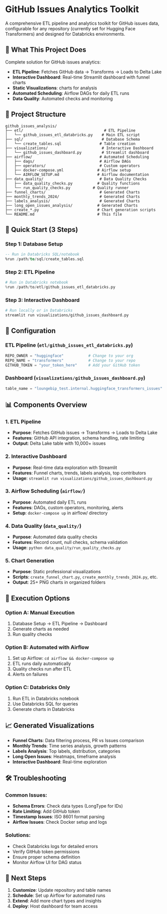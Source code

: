 # GitHub Issues Analytics Toolkit

A comprehensive ETL pipeline and analytics toolkit for GitHub issues data, configurable for any repository (currently set for Hugging Face Transformers) and designed for Databricks environments.

## 🎯 **What This Project Does**

Complete solution for GitHub issues analytics:
- **ETL Pipeline**: Fetches GitHub data → Transforms → Loads to Delta Lake
- **Interactive Dashboard**: Real-time Streamlit dashboard with funnel charts
- **Static Visualizations**: charts for analysis
- **Automated Scheduling**: Airflow DAGs for daily ETL runs
- **Data Quality**: Automated checks and monitoring

## 📁 **Project Structure**

```
github_issues_analysis/
├── etl/                                    # ETL Pipeline
│   └── github_issues_etl_databricks.py    # Main ETL script
├── sql/                                   # Database Schema
│   └── create_tables.sql                 # Table creation
├── visualizations/                        # Interactive Dashboard
│   └── github_issues_dashboard.py         # Streamlit dashboard
├── airflow/                              # Automated Scheduling
│   ├── dags/                             # Airflow DAGs
│   ├── operators/                        # Custom operators
│   ├── docker-compose.yml               # Airflow setup
│   └── AIRFLOW_SETUP.md                 # Airflow documentation
├── data_quality/                         # Data Quality Checks
│   ├── data_quality_checks.py           # Quality functions
│   └── run_quality_checks.py          # Quality runner
├── funnel_charts/                        # Generated Charts
├── monthly_trends_2024/                  # Generated Charts
├── labels_analysis/                      # Generated Charts
├── long_open_issues_analysis/           # Generated Charts
├── create_*.py                          # Chart generation scripts
└── README.md                            # This file
```

## 🚀 **Quick Start (3 Steps)**

### **Step 1: Database Setup**
```sql
-- Run in Databricks SQL/notebook
%run /path/to/sql/create_tables.sql
```

### **Step 2: ETL Pipeline**
```python
# Run in Databricks notebook
%run /path/to/etl/github_issues_etl_databricks.py
```

### **Step 3: Interactive Dashboard**
```bash
# Run locally or in Databricks
streamlit run visualizations/github_issues_dashboard.py
```

## 🔧 **Configuration**

### **ETL Pipeline** (`etl/github_issues_etl_databricks.py`)
```python
REPO_OWNER = "huggingface"           # Change to your org
REPO_NAME = "transformers"           # Change to your repo
GITHUB_TOKEN = "your_token_here"     # Add your GitHub token
```

### **Dashboard** (`visualizations/github_issues_dashboard.py`)
```python
table_name = "loungebip_test.internal.huggingface_transformers_issues"
```

## 📊 **Components Overview**

### **1. ETL Pipeline**
- **Purpose**: Fetches GitHub issues → Transforms → Loads to Delta Lake
- **Features**: GitHub API integration, schema handling, rate limiting
- **Output**: Delta Lake table with 10,000+ issues

### **2. Interactive Dashboard**
- **Purpose**: Real-time data exploration with Streamlit
- **Features**: Funnel charts, trends, labels analysis, top contributors
- **Usage**: `streamlit run visualizations/github_issues_dashboard.py`

### **3. Airflow Scheduling** (`airflow/`)
- **Purpose**: Automated daily ETL runs
- **Features**: DAGs, custom operators, monitoring, alerts
- **Setup**: `docker-compose up` in airflow/ directory

### **4. Data Quality** (`data_quality/`)
- **Purpose**: Automated data quality checks
- **Features**: Record count, null checks, schema validation
- **Usage**: `python data_quality/run_quality_checks.py`

### **5. Chart Generation**
- **Purpose**: Static professional visualizations
- **Scripts**: `create_funnel_chart.py`, `create_monthly_trends_2024.py`, etc.
- **Output**: 25+ PNG charts in organized folders

## 🎯 **Execution Options**

### **Option A: Manual Execution**
1. Database Setup → ETL Pipeline → Dashboard
2. Generate charts as needed
3. Run quality checks

### **Option B: Automated with Airflow**
1. Set up Airflow: `cd airflow && docker-compose up`
2. ETL runs daily automatically
3. Quality checks run after ETL
4. Alerts on failures

### **Option C: Databricks Only**
1. Run ETL in Databricks notebook
2. Use Databricks SQL for queries
3. Generate charts in Databricks

## 📈 **Generated Visualizations**

- **Funnel Charts**: Data filtering process, PR vs Issues comparison
- **Monthly Trends**: Time series analysis, growth patterns
- **Labels Analysis**: Top labels, distribution, categories
- **Long Open Issues**: Heatmaps, timeframe analysis
- **Interactive Dashboard**: Real-time exploration

## 🛠️ **Troubleshooting**

### **Common Issues:**
- **Schema Errors**: Check data types (LongType for IDs)
- **Rate Limiting**: Add GitHub token
- **Timestamp Issues**: ISO 8601 format parsing
- **Airflow Issues**: Check Docker setup and logs

### **Solutions:**
- Check Databricks logs for detailed errors
- Verify GitHub token permissions
- Ensure proper schema definition
- Monitor Airflow UI for DAG status

## 🚀 **Next Steps**

1. **Customize**: Update repository and table names
2. **Schedule**: Set up Airflow for automated runs
3. **Extend**: Add more chart types and insights
4. **Deploy**: Host dashboard for team access
